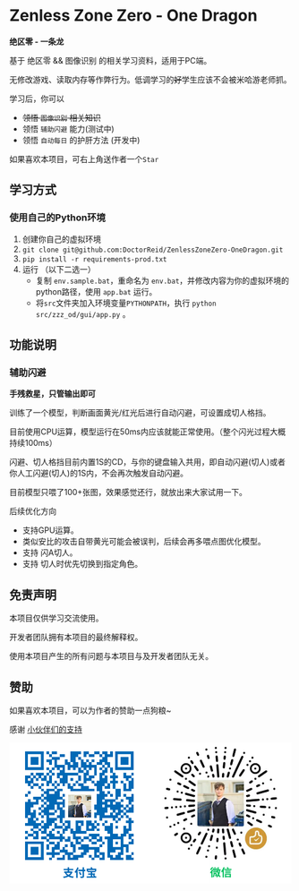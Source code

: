 # Zenless Zone Zero - One Dragon

__绝区零 - 一条龙__

基于 绝区零 && 图像识别 的相关学习资料，适用于PC端。

无修改游戏、读取内存等作弊行为。低调学习的~~好~~学生应该不会被米哈游老师抓。

学习后，你可以

- ~~领悟 `图像识别` 相关知识~~
- 领悟 `辅助闪避` 能力(测试中)
- 领悟 `自动每日` 的护肝方法 (开发中)

如果喜欢本项目，可右上角送作者一个```Star```

## 学习方式

### 使用自己的Python环境

1. 创建你自己的虚拟环境
2. `git clone git@github.com:DoctorReid/ZenlessZoneZero-OneDragon.git`
3. `pip install -r requirements-prod.txt`
4. 运行 （以下二选一）
   - 复制 `env.sample.bat`，重命名为 `env.bat`，并修改内容为你的虚拟环境的python路径，使用 `app.bat` 运行。
   - 将`src`文件夹加入环境变量`PYTHONPATH`，执行 `python src/zzz_od/gui/app.py` 。

## 功能说明

### 辅助闪避

__手残救星，只管输出即可__

训练了一个模型，判断画面黄光/红光后进行自动闪避，可设置成切人格挡。

目前使用CPU运算，模型运行在50ms内应该就能正常使用。（整个闪光过程大概持续100ms）

闪避、切人格挡目前内置1S的CD，与你的键盘输入共用，即自动闪避(切人)或者你人工闪避(切人)的1S内，不会再次触发自动闪避。

目前模型只喂了100+张图，效果感觉还行，就放出来大家试用一下。

后续优化方向

- 支持GPU运算。
- 类似安比的攻击自带黄光可能会被误判，后续会再多喂点图优化模型。
- 支持 闪A切人。
- 支持 切人时优先切换到指定角色。

## 免责声明

本项目仅供学习交流使用。

开发者团队拥有本项目的最终解释权。

使用本项目产生的所有问题与本项目与及开发者团队无关。


## 赞助

如果喜欢本项目，可以为作者的赞助一点狗粮~

感谢 [小伙伴们的支持](https://github.com/DoctorReid/OneDragon-Thanks)

![赞助](./image/sponsor.png)
